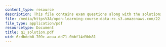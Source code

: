 ```yaml
---
content_type: resource
description: This file contains exam questions along with the solutions.
file: /media/https%3A/open-learning-course-data-rc.s3.amazonaws.com/22-38-probability-and-its-applications-to-reliability-quality-control-and-risk-assessment-fall-2005/6cdbdeb0709caeaadd710bbf14d9bb81_q1_solution.pdf
file_type: application/pdf
resourcetype: Document
title: q1_solution.pdf
uid: 6cdbdeb0-709c-aeaa-dd71-0bbf14d9bb81
---
```

